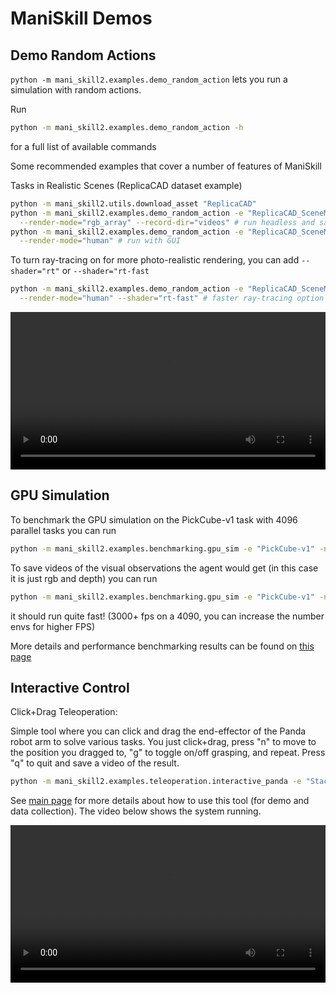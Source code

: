 # ManiSkill Demos

## Demo Random Actions

`python -m mani_skill2.examples.demo_random_action` lets you run a simulation with random actions. 

Run 

```bash
python -m mani_skill2.examples.demo_random_action -h
```
for a full list of available commands

Some recommended examples that cover a number of features of ManiSkill

Tasks in Realistic Scenes (ReplicaCAD dataset example)
```bash
python -m mani_skill2.utils.download_asset "ReplicaCAD"
python -m mani_skill2.examples.demo_random_action -e "ReplicaCAD_SceneManipulation-v1" \
  --render-mode="rgb_array" --record-dir="videos" # run headless and save video
python -m mani_skill2.examples.demo_random_action -e "ReplicaCAD_SceneManipulation-v1" \
  --render-mode="human" # run with GUI
```

To turn ray-tracing on for more photo-realistic rendering, you can add `--shader="rt"` or `--shader="rt-fast`

```bash
python -m mani_skill2.examples.demo_random_action -e "ReplicaCAD_SceneManipulation-v1" \
  --render-mode="human" --shader="rt-fast" # faster ray-tracing option but lower quality
```

<video preload="auto" controls="True" width="100%">
<source src="/_static/videos/fetch_random_action_replica_cad_rt.mp4" type="video/mp4">
</video>

<!-- 
AI2THOR related scenes
```bash
python -m mani_skill2.utils.download_asset "AI2THOR"
python -m mani_skill2.examples.demo_random_action -e "ArchitecTHOR_SceneManipulation-v1" --render-mode="rgb_array" --record-dir="videos" # run headless and save video
python -m mani_skill2.examples.demo_random_action -e "ArchitecTHOR_SceneManipulation-v1" --render-mode="human" # run with GUI
``` -->

## GPU Simulation

To benchmark the GPU simulation on the PickCube-v1 task with 4096 parallel tasks you can run
```bash
python -m mani_skill2.examples.benchmarking.gpu_sim -e "PickCube-v1" -n 4096
```

To save videos of the visual observations the agent would get (in this case it is just rgb and depth) you can run
```bash
python -m mani_skill2.examples.benchmarking.gpu_sim -e "PickCube-v1" -n 64 --save-video --render-mode="sensors"
```
it should run quite fast! (3000+ fps on a 4090, you can increase the number envs for higher FPS)

More details and performance benchmarking results can be found on [this page](../additional_resources/performance_benchmarking.md)

## Interactive Control

Click+Drag Teleoperation:

Simple tool where you can click and drag the end-effector of the Panda robot arm to solve various tasks. You just click+drag, press "n" to move to the position you dragged to, "g" to toggle on/off grasping, and repeat. Press "q" to quit and save a video of the result.

```bash
python -m mani_skill2.examples.teleoperation.interactive_panda -e "StackCube-v1" 
```

See [main page](../data_collection/teleoperation.md#clickdrag-system) for more details about how to use this tool (for demo and data collection). The video below shows the system running.

<video preload="auto" controls="True" width="100%">
<source src="/_static/videos/teleop-stackcube-demo.mp4" type="video/mp4">
</video>